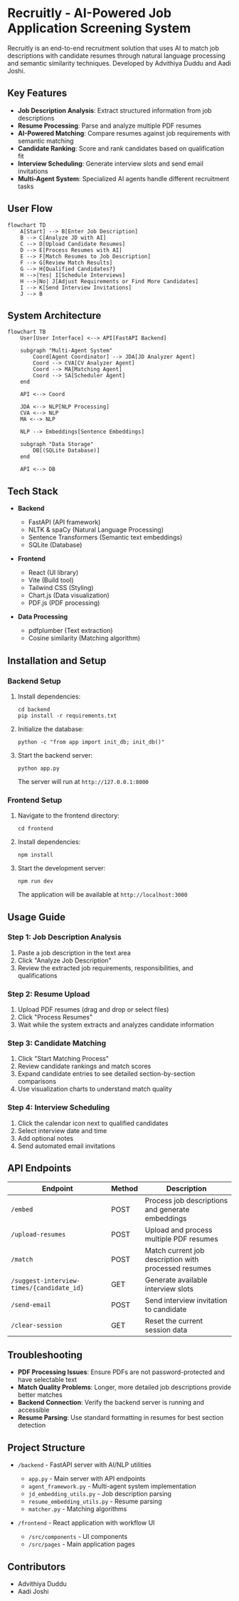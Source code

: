 # Recruitly - AI-Powered Job Application Screening System

Recruitly is an end-to-end recruitment solution that uses AI to match job descriptions with candidate resumes through natural language processing and semantic similarity techniques. Developed by Advithiya Duddu and Aadi Joshi.

## Key Features

- **Job Description Analysis**: Extract structured information from job descriptions
- **Resume Processing**: Parse and analyze multiple PDF resumes
- **AI-Powered Matching**: Compare resumes against job requirements with semantic matching
- **Candidate Ranking**: Score and rank candidates based on qualification fit
- **Interview Scheduling**: Generate interview slots and send email invitations
- **Multi-Agent System**: Specialized AI agents handle different recruitment tasks

## User Flow

```mermaid
flowchart TD
    A[Start] --> B[Enter Job Description]
    B --> C[Analyze JD with AI]
    C --> D[Upload Candidate Resumes]
    D --> E[Process Resumes with AI]
    E --> F[Match Resumes to Job Description]
    F --> G[Review Match Results]
    G --> H{Qualified Candidates?}
    H -->|Yes| I[Schedule Interviews]
    H -->|No| J[Adjust Requirements or Find More Candidates]
    I --> K[Send Interview Invitations]
    J --> B
```

## System Architecture

```mermaid
flowchart TB
    User[User Interface] <--> API[FastAPI Backend]
    
    subgraph "Multi-Agent System"
        Coord[Agent Coordinator] --> JDA[JD Analyzer Agent]
        Coord --> CVA[CV Analyzer Agent]
        Coord --> MA[Matching Agent]
        Coord --> SA[Scheduler Agent]
    end
    
    API <--> Coord
    
    JDA <--> NLP[NLP Processing]
    CVA <--> NLP
    MA <--> NLP
    
    NLP --> Embeddings[Sentence Embeddings]
    
    subgraph "Data Storage"
        DB[(SQLite Database)]
    end
    
    API <--> DB
```

## Tech Stack

- **Backend**
  - FastAPI (API framework)
  - NLTK & spaCy (Natural Language Processing)
  - Sentence Transformers (Semantic text embeddings)
  - SQLite (Database)

- **Frontend**
  - React (UI library)
  - Vite (Build tool)
  - Tailwind CSS (Styling)
  - Chart.js (Data visualization)
  - PDF.js (PDF processing)

- **Data Processing**
  - pdfplumber (Text extraction)
  - Cosine similarity (Matching algorithm)

## Installation and Setup

### Backend Setup

1. Install dependencies:
   ```
   cd backend
   pip install -r requirements.txt
   ```

2. Initialize the database:
   ```
   python -c "from app import init_db; init_db()"
   ```

3. Start the backend server:
   ```
   python app.py
   ```
   The server will run at `http://127.0.0.1:8000`

### Frontend Setup

1. Navigate to the frontend directory:
   ```
   cd frontend
   ```

2. Install dependencies:
   ```
   npm install
   ```

3. Start the development server:
   ```
   npm run dev
   ```
   The application will be available at `http://localhost:3000`

## Usage Guide

### Step 1: Job Description Analysis
1. Paste a job description in the text area
2. Click "Analyze Job Description"
3. Review the extracted job requirements, responsibilities, and qualifications

### Step 2: Resume Upload
1. Upload PDF resumes (drag and drop or select files)
2. Click "Process Resumes"
3. Wait while the system extracts and analyzes candidate information

### Step 3: Candidate Matching
1. Click "Start Matching Process"
2. Review candidate rankings and match scores
3. Expand candidate entries to see detailed section-by-section comparisons
4. Use visualization charts to understand match quality

### Step 4: Interview Scheduling
1. Click the calendar icon next to qualified candidates
2. Select interview date and time
3. Add optional notes
4. Send automated email invitations

## API Endpoints

| Endpoint | Method | Description |
|----------|--------|-------------|
| `/embed` | POST | Process job descriptions and generate embeddings |
| `/upload-resumes` | POST | Upload and process multiple PDF resumes |
| `/match` | POST | Match current job description with processed resumes |
| `/suggest-interview-times/{candidate_id}` | GET | Generate available interview slots |
| `/send-email` | POST | Send interview invitation to candidate |
| `/clear-session` | GET | Reset the current session data |

## Troubleshooting

- **PDF Processing Issues**: Ensure PDFs are not password-protected and have selectable text
- **Match Quality Problems**: Longer, more detailed job descriptions provide better matches
- **Backend Connection**: Verify the backend server is running and accessible
- **Resume Parsing**: Use standard formatting in resumes for best section detection

## Project Structure

- `/backend` - FastAPI server with AI/NLP utilities
  - `app.py` - Main server with API endpoints
  - `agent_framework.py` - Multi-agent system implementation
  - `jd_embedding_utils.py` - Job description parsing
  - `resume_embedding_utils.py` - Resume parsing
  - `matcher.py` - Matching algorithms
  
- `/frontend` - React application with workflow UI
  - `/src/components` - UI components
  - `/src/pages` - Main application pages

## Contributors

- Advithiya Duddu
- Aadi Joshi
